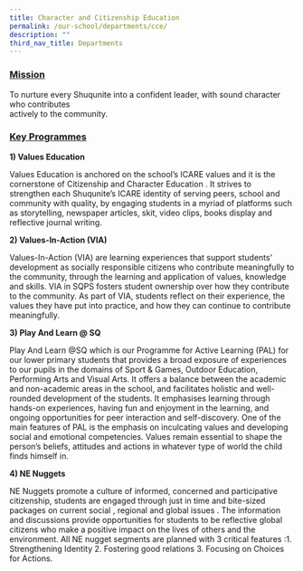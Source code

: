 ```yaml
---
title: Character and Citizenship Education
permalink: /our-school/departments/cce/
description: ""
third_nav_title: Departments
---
```

<h3><strong><span style="text-decoration: underline;">Mission</span></strong></h3>
<p>To nurture every Shuqunite into a confident leader, with sound character who contributes<br />actively to the community.</p>
<h3><strong><span style="text-decoration: underline;">Key Programmes</span></strong></h3>
<p><strong>1) Values Education</strong></p>
<p>Values Education is anchored on the school&rsquo;s ICARE values and it is the cornerstone of Citizenship and Character Education . It strives to strengthen&nbsp;each&nbsp;Shuqunite&rsquo;s ICARE identity of serving peers, school and community with quality, by engaging students in a myriad of platforms such as storytelling, newspaper articles, skit, video clips, books display and reflective journal writing.</p>
<p><strong>2) Values-In-Action (VIA)</strong></p>
<p>Values-In-Action (VIA) are learning experiences that support students&rsquo; development as socially responsible citizens who contribute meaningfully to the community, through the learning and application of values, knowledge and skills. VIA in SQPS fosters student ownership over how they contribute to the community. As part of VIA, students reflect on their experience, the values they have put into practice, and how they can continue to contribute meaningfully.</p>
<p><strong>3) Play And Learn @ SQ</strong></p>
<p>Play And Learn @SQ which is our Programme for Active Learning (PAL) for our lower primary students that provides a broad exposure of experiences to our pupils in the domains of Sport &amp; Games, Outdoor Education, Performing Arts and Visual Arts. It offers a balance between the academic and non-academic areas in the school, and facilitates holistic and well-rounded development of the students. It emphasises learning through hands-on experiences, having fun and enjoyment in the learning, and ongoing opportunities for peer interaction and self-discovery. One of the main features of PAL is the emphasis on inculcating values and developing social and emotional competencies. Values remain essential to shape the person&rsquo;s beliefs, attitudes and actions in whatever type of world the child finds himself in.</p>
<p><strong>4) NE Nuggets</strong></p>
<p>NE Nuggets promote a culture of informed, concerned and participative citizenship, students are engaged through just in time and bite-sized packages on current social , regional and global issues . The information and discussions provide opportunities for students to be reflective global citizens who make a positive impact on the lives of others and the environment. All NE nugget segments are planned with 3 critical features :1. Strengthening Identity 2. Fostering good relations 3. Focusing on Choices for Actions.</p>
